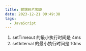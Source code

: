 ```yaml
---
title: 前端碎片知识
date: 2023-12-21 09:49:38
tags:
  - JavaScript
---
```


1. setTimeout 的最小执行时间是 4ms 
2. setInterval 的最小执行时间是 10ms 